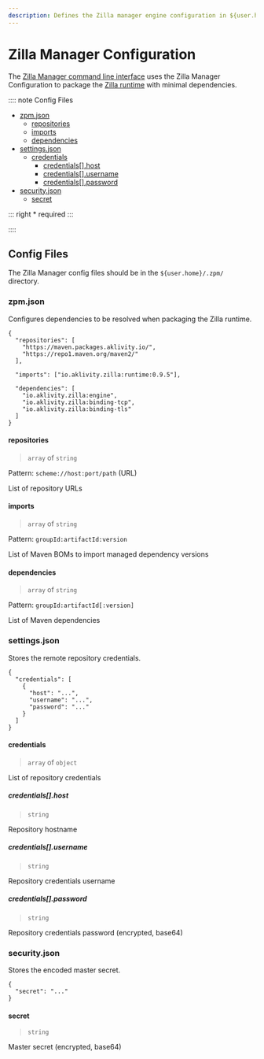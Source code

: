 ```yaml
---
description: Defines the Zilla manager engine configuration in ${user.home}/.zpm/
---
```


# Zilla Manager Configuration

The [Zilla Manager command line interface](./zpm-cli.md) uses the Zilla Manager Configuration to package the [Zilla runtime](../config/zilla-cli.md) with minimal dependencies.

:::: note Config Files

- [zpm.json](#zpm-json)
  - [repositories](#repositories)
  - [imports](#imports)
  - [dependencies](#dependencies)
- [settings.json](#settings-json)
  - [credentials](#credentials)
      - [credentials\[\].host](#credentials-host)
      - [credentials\[\].username](#credentials-username)
      - [credentials\[\].password](#credentials-password)
- [security.json](#security-json)
  - [secret](#secret)

::: right
\* required
:::

::::

## Config Files

The Zilla Manager config files should be in the `${user.home}/.zpm/` directory.

### zpm.json

Configures dependencies to be resolved when packaging the Zilla runtime.

```json:no-line-numbers
{
  "repositories": [
    "https://maven.packages.aklivity.io/",
    "https://repo1.maven.org/maven2/"
  ],

  "imports": ["io.aklivity.zilla:runtime:0.9.5"],

  "dependencies": [
    "io.aklivity.zilla:engine",
    "io.aklivity.zilla:binding-tcp",
    "io.aklivity.zilla:binding-tls"
  ]
}
```

#### repositories

> `array` of `string`

Pattern: `scheme://host:port/path` (URL)

List of repository URLs

#### imports

> `array` of `string`

Pattern: `groupId:artifactId:version`

List of Maven BOMs to import managed dependency versions

#### dependencies

> `array` of `string`

Pattern: `groupId:artifactId[:version]`

List of Maven dependencies

### settings.json

Stores the remote repository credentials.

```json:no-line-numbers
{
  "credentials": [
    {
      "host": "...",
      "username": "...",
      "password": "..."
    }
  ]
}
```

#### credentials

> `array` of `object`

List of repository credentials

##### credentials[].host

> `string`

Repository hostname

##### credentials[].username

> `string`

Repository credentials username

##### credentials[].password

> `string`

Repository credentials password (encrypted, base64)

### security.json

Stores the encoded master secret.

```json:no-line-numbers
{
  "secret": "..."
}
```

#### secret

> `string`

Master secret (encrypted, base64)
